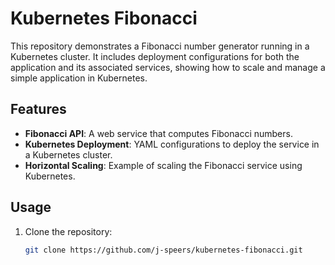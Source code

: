 # Kubernetes Fibonacci

This repository demonstrates a Fibonacci number generator running in a Kubernetes cluster. It includes deployment configurations for both the application and its associated services, showing how to scale and manage a simple application in Kubernetes.

## Features

- **Fibonacci API**: A web service that computes Fibonacci numbers.
- **Kubernetes Deployment**: YAML configurations to deploy the service in a Kubernetes cluster.
- **Horizontal Scaling**: Example of scaling the Fibonacci service using Kubernetes.

## Usage

1. Clone the repository:
   ```bash
   git clone https://github.com/j-speers/kubernetes-fibonacci.git

